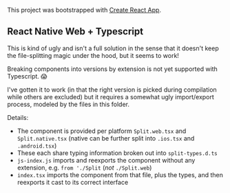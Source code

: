 This project was bootstrapped with [Create React App](https://github.com/facebookincubator/create-react-app).

## React Native Web + Typescript

This is kind of ugly and isn't a full solution in the sense that it doesn't keep the file-splitting magic under the hood, but it seems to work!

Breaking components into versions by extension is not yet supported with Typescript. :scream:

I've gotten it to work (in that the right version is picked during compilation while others are excluded) but it requires a somewhat ugly import/export process, modeled by the files in this folder.

Details:

* The component is provided per platform `Split.web.tsx` and `Split.native.tsx` (native can be further split into `.ios.tsx` and `.android.tsx`)
* These each share typing information broken out into `split-types.d.ts`
* `js-index.js` imports and reexports the component without any extension, e.g. `from './Split` (_not_ `./Split.web`)
* `index.tsx` imports the component from that file, plus the types, and then reexports it cast to its correct interface
